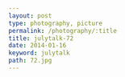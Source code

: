 ```yaml
---
layout: post
type: photography, picture
permalink: /photography/:title
title: julytalk-72
date: 2014-01-16
keyword: julytalk
path: 72.jpg
---
```



